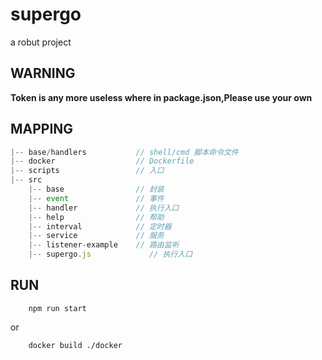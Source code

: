 # supergo
a robut project

## WARNING
**Token is any more useless where in package.json,Please use your own**

## MAPPING
```js
|-- base/handlers           // shell/cmd 脚本命令文件
|-- docker                  // Dockerfile
|-- scripts                 // 入口
|-- src                 
    |-- base                // 封装
    |-- event               // 事件
    |-- handler             // 执行入口
    |-- help                // 帮助
    |-- interval            // 定时器
    |-- service             // 服务
    |-- listener-example    // 路由监听
    |-- supergo.js             // 执行入口
```

## RUN
```shell
    npm run start
```
or
```
    docker build ./docker
```
